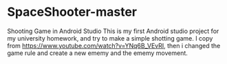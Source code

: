 # SpaceShooter-master
Shooting Game in Android Studio
This is my first Android studio project for my university homework, and try to make a simple shotting game.
I copy from https://www.youtube.com/watch?v=YNq6B_VEvRI,
then i changed the game rule and create a new ememy and the ememy movement.
